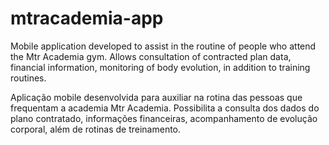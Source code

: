 # mtracademia-app

Mobile application developed to assist in the routine of people who attend the Mtr Academia gym. Allows consultation of contracted plan data, financial information, monitoring of body evolution, in addition to training routines.

Aplicação mobile desenvolvida para auxiliar na rotina das pessoas que frequentam a academia Mtr Academia. Possibilita a consulta dos dados do plano contratado, informações financeiras, acompanhamento de evolução corporal, além de rotinas de treinamento.
